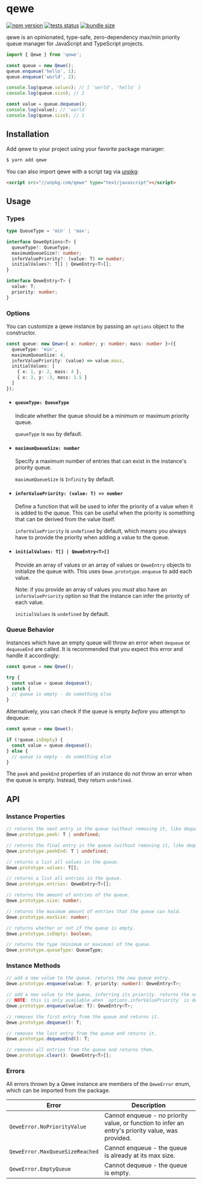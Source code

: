 # qewe

[![npm version](https://badge.fury.io/js/qewe.svg)](https://npmjs.com/package/qewe) [![tests status](https://github.com/jgmcelwain/qewe/actions/workflows/tests.yml/badge.svg)](https://github.com/jgmcelwain/qewe/actions/workflows/tests.yml) [![bundle size](https://img.shields.io/bundlephobia/min/qewe)](https://bundlephobia.com/package/qewe)

qewe is an opinionated, type-safe, zero-dependency max/min priority queue manager for JavaScript and TypeScript projects.

```ts
import { Qewe } from 'qewe';

const queue = new Qewe();
queue.enqueue('hello', 1);
queue.enqueue('world', 2);

console.log(queue.values); // [ 'world', 'hello' ]
console.log(queue.size); // 2

const value = queue.dequeue();
console.log(value); // 'world'
console.log(queue.size); // 1
```

## Installation

Add qewe to your project using your favorite package manager:

```bash
$ yarn add qewe
```

You can also import qewe with a script tag via [unpkg](https://unpkg.com):

```html
<script src="//unpkg.com/qewe" type="text/javascript"></script>
```

## Usage

### Types

```ts
type QueueType = 'min' | 'max';

interface QeweOptions<T> {
  queueType?: QueueType;
  maximumQueueSize?: number;
  inferValuePriority?: (value: T) => number;
  initialValues?: T[] | QeweEntry<T>[];
}

interface QeweEntry<T> {
  value: T;
  priority: number;
}
```

### Options

You can customize a qewe instance by passing an `options` object to the constructor.

```ts
const queue: new Qewe<{ x: number; y: number; mass: number }>({
  queueType: 'min',
  maximumQueueSize: 4,
  inferValuePriority: (value) => value.mass,
  initialValues: [
    { x: 1, y: 2, mass: 4 },
    { x: 3, y: -3, mass: 1.5 }
  ]
});
```

- #### `queueType: QueueType`

  Indicate whether the queue should be a minimum or maximum priority queue.

  `queueType` is `max` by default.

- #### `maximumQueueSize: number`

  Specify a maximum number of entries that can exist in the instance's priority queue.

  `maximumQueueSize` is `Infinity` by default.

- #### `inferValuePriority: (value: T) => number`

  Define a function that will be used to infer the priority of a value when it is added to the queue. This can be useful when the priority is something that can be derived from the value itself.

  `inferValuePriority` is `undefined` by default, which means you always have to provide the priority when adding a value to the queue.

- #### `initialValues: T[] | QeweEntry<T>[]`

  Provide an array of values or an array of values or `QeweEntry` objects to initialize the queue with. This uses `Qewe.prototype.enqueue` to add each value.

  Note: if you provide an array of values you _must_ also have an `inferValuePriority` option so that the instance can infer the priority of each value.

  `initialValues` is `undefined` by default.

### Queue Behavior

Instances which have an empty queue will throw an error when `dequeue` or `dequeueEnd` are called. It is recommended that you expect this error and handle it accordingly:

```ts
const queue = new Qewe();

try {
  const value = queue.dequeue();
} catch {
  // queue is empty - do something else
}
```

Alternatively, you can check if the queue is empty _before_ you attempt to dequeue:

```ts
const queue = new Qewe();

if (!queue.isEmpty) {
  const value = queue.dequeue();
} else {
  // queue is empty - do something else
}
```

The `peek` and `peekEnd` properties of an instance do _not_ throw an error when the queue is empty. Instead, they return `undefined`.

## API

### Instance Properties

```ts
// returns the next entry in the queue (without removing it, like dequeue does).
Qewe.prototype.peek: T | undefined;

// returns the final entry in the queue (without removing it, like dequeueEnd does).
Qewe.prototype.peekEnd: T | undefined;

// returns a list all values in the queue.
Qewe.prototype.values: T[];

// returns a list all entries in the queue.
Qewe.prototype.entries: QeweEntry<T>[];

// returns the amount of entries of the queue.
Qewe.prototype.size: number;

// returns the maximum amount of entries that the queue can hold.
Qewe.prototype.maxSize: number;

// returns whether or not if the queue is empty.
Qewe.prototype.isEmpty: boolean;

// returns the type (minimum or maximum) of the queue.
Qewe.prototype.queueType: QueueType;
```

### Instance Methods

```ts
// add a new value to the queue. returns the new queue entry.
Qewe.prototype.enqueue(value: T, priority: number): QeweEntry<T>;

// add a new value to the queue, inferring its priority. returns the new queue entry.
// NOTE: this is only available when `options.inferValuePriority` is defined.
Qewe.prototype.enqueue(value: T): QeweEntry<T>;

// removes the first entry from the queue and returns it.
Qewe.prototype.dequeue(): T;

// removes the last entry from the queue and returns it.
Qewe.prototype.dequeueEnd(): T;

// removes all entries from the queue and returns them.
Qewe.prototype.clear(): QeweEntry<T>[];
```

### Errors

All errors thrown by a Qewe instance are members of the `QeweError` enum, which can be imported from the package.

| Error                           | Description                                                                                       |
| ------------------------------- | ------------------------------------------------------------------------------------------------- |
| `QeweError.NoPriorityValue`     | Cannot enqueue - no priority value, or function to infer an entry's priority value, was provided. |
| `QeweError.MaxQueueSizeReached` | Cannot enqueue - the queue is already at its max size.                                            |
| `QeweError.EmptyQueue`          | Cannot dequeue - the queue is empty.                                                              |

